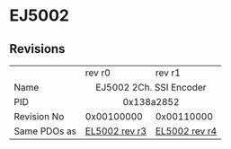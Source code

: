 # EJ5002

## Revisions
<table>
<tr>
<td></td>
<td>rev r0</td>
<td>rev r1</td>
</tr>
<tr>
<td>Name</td>
<td colspan=2 align="center">EJ5002 2Ch. SSI Encoder</td>
</tr>
<tr>
<td>PID</td>
<td colspan=2 align="center">0x138a2852</td>
</tr>
<tr>
<td>Revision No</td>
<td>0x00100000</td>
<td>0x00110000</td>
</tr>
<tr>
<td>Same PDOs as</td>
<td><a href="EL5002.md">EL5002 rev r3</a></td>
<td><a href="EL5002.md">EL5002 rev r4</a></td>
</tr>
</table>

